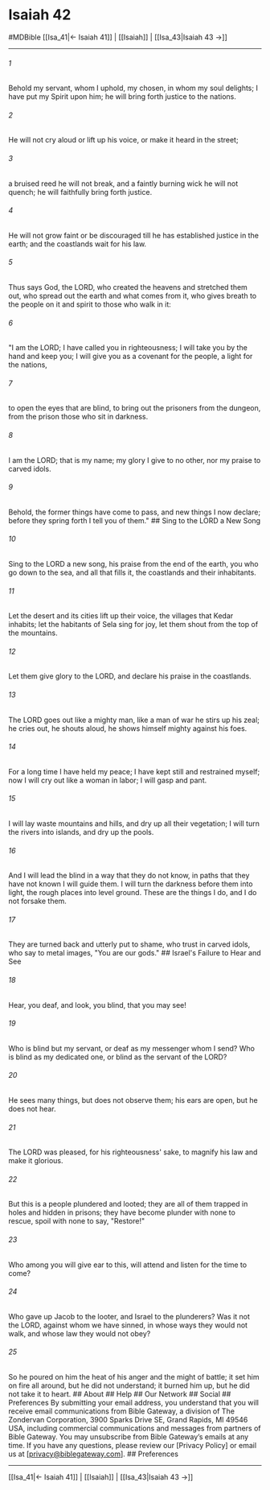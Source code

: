 # Isaiah 42
#MDBible
[[Isa_41|← Isaiah 41]] | [[Isaiah]] | [[Isa_43|Isaiah 43 →]]

***






###### 1 


Behold my servant, whom I uphold, my chosen, in whom my soul delights; I have put my Spirit upon him; he will bring forth justice to the nations. 





###### 2 


He will not cry aloud or lift up his voice, or make it heard in the street; 





###### 3 


a bruised reed he will not break, and a faintly burning wick he will not quench; he will faithfully bring forth justice. 





###### 4 


He will not grow faint or be discouraged till he has established justice in the earth; and the coastlands wait for his law. 





###### 5 


Thus says God, the LORD, who created the heavens and stretched them out, who spread out the earth and what comes from it, who gives breath to the people on it and spirit to those who walk in it: 





###### 6 


"I am the LORD; I have called you in righteousness; I will take you by the hand and keep you; I will give you as a covenant for the people, a light for the nations, 





###### 7 


to open the eyes that are blind, to bring out the prisoners from the dungeon, from the prison those who sit in darkness. 





###### 8 


I am the LORD; that is my name; my glory I give to no other, nor my praise to carved idols. 





###### 9 


Behold, the former things have come to pass, and new things I now declare; before they spring forth I tell you of them." ## Sing to the LORD a New Song 





###### 10 


Sing to the LORD a new song, his praise from the end of the earth, you who go down to the sea, and all that fills it, the coastlands and their inhabitants. 





###### 11 


Let the desert and its cities lift up their voice, the villages that Kedar inhabits; let the habitants of Sela sing for joy, let them shout from the top of the mountains. 





###### 12 


Let them give glory to the LORD, and declare his praise in the coastlands. 





###### 13 


The LORD goes out like a mighty man, like a man of war he stirs up his zeal; he cries out, he shouts aloud, he shows himself mighty against his foes. 





###### 14 


For a long time I have held my peace; I have kept still and restrained myself; now I will cry out like a woman in labor; I will gasp and pant. 





###### 15 


I will lay waste mountains and hills, and dry up all their vegetation; I will turn the rivers into islands, and dry up the pools. 





###### 16 


And I will lead the blind in a way that they do not know, in paths that they have not known I will guide them. I will turn the darkness before them into light, the rough places into level ground. These are the things I do, and I do not forsake them. 





###### 17 


They are turned back and utterly put to shame, who trust in carved idols, who say to metal images, "You are our gods." ## Israel's Failure to Hear and See 





###### 18 


Hear, you deaf, and look, you blind, that you may see! 





###### 19 


Who is blind but my servant, or deaf as my messenger whom I send? Who is blind as my dedicated one, or blind as the servant of the LORD? 





###### 20 


He sees many things, but does not observe them; his ears are open, but he does not hear. 





###### 21 


The LORD was pleased, for his righteousness' sake, to magnify his law and make it glorious. 





###### 22 


But this is a people plundered and looted; they are all of them trapped in holes and hidden in prisons; they have become plunder with none to rescue, spoil with none to say, "Restore!" 





###### 23 


Who among you will give ear to this, will attend and listen for the time to come? 





###### 24 


Who gave up Jacob to the looter, and Israel to the plunderers? Was it not the LORD, against whom we have sinned, in whose ways they would not walk, and whose law they would not obey? 





###### 25 


So he poured on him the heat of his anger and the might of battle; it set him on fire all around, but he did not understand; it burned him up, but he did not take it to heart. ## About ## Help ## Our Network ## Social ## Preferences By submitting your email address, you understand that you will receive email communications from Bible Gateway, a division of The Zondervan Corporation, 3900 Sparks Drive SE, Grand Rapids, MI 49546 USA, including commercial communications and messages from partners of Bible Gateway. You may unsubscribe from Bible Gateway&rsquo;s emails at any time. If you have any questions, please review our [Privacy Policy] or email us at [privacy@biblegateway.com]. ## Preferences

***

[[Isa_41|← Isaiah 41]] | [[Isaiah]] | [[Isa_43|Isaiah 43 →]]
